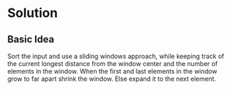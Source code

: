 # Solution

## Basic Idea

Sort the input and use a sliding windows approach, while keeping track of the current longest distance from the window center and the number of elements in the window. When the first and last elements in the window grow to far apart shrink the window. Else expand it to the next element.
